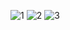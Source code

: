 ![1](https://github.com/user-attachments/assets/9dcd8939-8f2b-43a0-9034-a57d33d942a3)
![2](https://github.com/user-attachments/assets/2a42d6f2-d72c-4eb6-8863-15195e3c3e24)
![3](https://github.com/user-attachments/assets/ba7fb0e2-7527-4cd9-9a54-fb277ab26ad7)

